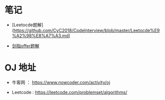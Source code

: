 # 笔记

- [Leetocde题解](https://github.com/CyC2018/CodeInterview/blob/master/Leetocde%E9%A2%98%E8%A7%A3.md(

- [剑指offer题解](https://github.com/CyC2018/CodeInterview/blob/master/%E5%89%91%E6%8C%87offer%E9%A2%98%E8%A7%A3.md)

# OJ 地址

- 牛客网 ： https://www.nowcoder.com/activity/oj

- Leetcode : https://leetcode.com/problemset/algorithms/
